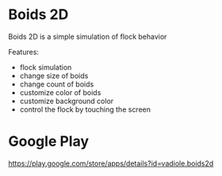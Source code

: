 # Boids 2D
Boids 2D is a simple simulation of flock behavior

Features:
 - flock simulation
 - change size of boids
 - change count of boids
 - customize color of boids
 - customize background color
 - control the flock by touching the screen


# Google Play
https://play.google.com/store/apps/details?id=vadiole.boids2d
